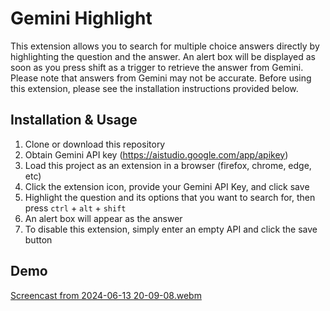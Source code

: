 # Gemini Highlight
This extension allows you to search for multiple choice answers directly by highlighting the question and the answer. An alert box will be displayed as soon as you press shift as a trigger to retrieve the answer from Gemini. Please note that answers from Gemini may not be accurate. Before using this extension, please see the installation instructions provided below.

## Installation & Usage
1. Clone or download this repository
2. Obtain Gemini API key (https://aistudio.google.com/app/apikey)
3. Load this project as an extension in a browser (firefox, chrome, edge, etc)
4. Click the extension icon, provide your Gemini API Key, and click save
5. Highlight the question and its options that you want to search for, then press `ctrl` + `alt` + `shift`
6. An alert box will appear as the answer
7. To disable this extension, simply enter an empty API and click the save button

## Demo
[Screencast from 2024-06-13 20-09-08.webm](https://github.com/yogarn/gemini-highlight/assets/144443155/a919fa56-4f7d-45e9-99cc-3f29fbc43fe0)
